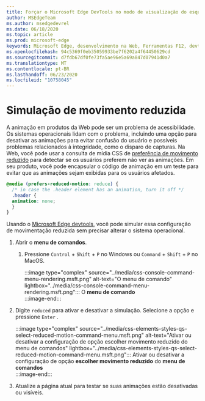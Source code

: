 ```yaml
---
title: Forçar o Microsoft Edge DevTools no modo de visualização do esquema de cores (CSS prefere o esquema de cores)
author: MSEdgeTeam
ms.author: msedgedevrel
ms.date: 06/18/2020
ms.topic: article
ms.prod: microsoft-edge
keywords: Microsoft Edge, desenvolvimento na Web, Ferramentas F12, devtools
ms.openlocfilehash: 94c5369f0eb35059933be7f6202a4f64450629cd
ms.sourcegitcommit: d7fdb67df0fe73fa5ae96e5a69a847d07941d0a7
ms.translationtype: MT
ms.contentlocale: pt-BR
ms.lasthandoff: 06/23/2020
ms.locfileid: "10758045"
---
```

# Simulação de movimento reduzida  

A animação em produtos da Web pode ser um problema de acessibilidade.  Os sistemas operacionais lidam com o problema, incluindo uma opção para desativar as animações para evitar confusão do usuário e possíveis problemas relacionados à integridade, como o disparo de capturas.  Na Web, você pode usar a consulta de mídia CSS de [preferência de movimento reduzido][MDNPrefersReducedMotion] para detectar se os usuários preferem não ver as animações.  Em seu produto, você pode encapsular o código de animação em um teste para evitar que as animações sejam exibidas para os usuários afetados.  

```css
@media (prefers-reduced-motion: reduce) {
  /* in case the .header element has an animation, turn it off */
  .header {
  animation: none;
  }
}
```  

Usando o [Microsoft Edge devtools][DevtoolsGuideChromiumMain], você pode simular essa configuração de movimentação reduzida sem precisar alterar o sistema operacional.  

1.  Abrir o **menu de comandos**.  
    1.  Pressione `Control` + `Shift` + `P` no Windows ou `Command` + `Shift` + `P` no MacOS.  
        
        :::image type="complex" source="../media/css-console-command-menu-rendering.msft.png" alt-text="O menu de comando" lightbox="../media/css-console-command-menu-rendering.msft.png":::
           O **menu de comando**  
        :::image-end:::   
        
1.  Digite `reduced` para ativar e desativar a simulação.  Selecione a opção e pressione `Enter` .  
    
    :::image type="complex" source="../media/css-elements-styles-qs-select-reduced-motion-command-menu.msft.png" alt-text="Ativar ou desativar a configuração de opção escolher movimento reduzido do menu de comandos" lightbox="../media/css-elements-styles-qs-select-reduced-motion-command-menu.msft.png":::
       Ativar ou desativar a configuração de opção **escolher movimento reduzido** do **menu de comandos**  
    :::image-end:::  
    
1.  Atualize a página atual para testar se suas animações estão desativadas ou visíveis.  
    
<!-- image links -->  

[ImageCommandMenu]: /microsoft-edge/devtools-guide-chromium/media/css-console-command-menu-rendering.msft.png "Figura 1: menu de comando"  
[ImageToggleReducedMotionFromCommandMenu]: /microsoft-edge/devtools-guide-chromium/media/css-elements-styles-qs-select-reduced-motion-command-menu.msft.png "Figura 2: alternar o movimento reduzido da paleta de comandos"

<!-- links -->  

[DevtoolsGuideChromiumMain]: ../../devtools-guide-chromium.md "Ferramentas de desenvolvedor do Microsoft Edge (Chromium) Microsoft | Documentos da Microsoft"  

[MDNPrefersReducedMotion]: https://developer.mozilla.org/en-US/docs/Web/CSS/@media/prefers-reduced-motion "preferência-movimento reduzido | MDN"  